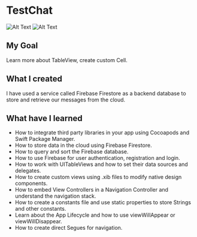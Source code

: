 # TestChat

![Alt Text](https://github.com/DmytroLys/TestChat/blob/main/Screenshots/WelcomeScreen.gif)
![Alt Text](https://github.com/DmytroLys/TestChat/blob/main/Screenshots/ChatView.gif)

## My Goal

Learn more about TableView, create custom Cell.

## What I created

I have used a service called Firebase Firestore as a backend database to store and retrieve our messages from the cloud. 

## What have I learned

* How to integrate third party libraries in your app using Cocoapods and Swift Package Manager.
* How to store data in the cloud using Firebase Firestore.
* How to query and sort the Firebase database.
* How to use Firebase for user authentication, registration and login.
* How to work with UITableViews and how to set their data sources and delegates.
* How to create custom views using .xib files to modify native design components.
* How to embed View Controllers in a Navigation Controller and understand the navigation stack.
* How to create a constants file and use static properties to store Strings and other constants.
* Learn about the App Lifecycle and how to use viewWillAppear or viewWillDisappear.
* How to create direct Segues for navigation.
